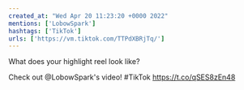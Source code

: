 ```yaml
---
created_at: "Wed Apr 20 11:23:20 +0000 2022"
mentions: ['LobowSpark']
hashtags: ['TikTok']
urls: ['https://vm.tiktok.com/TTPdXBRjTq/']
---
```


What does your highlight reel look like?

Check out @LobowSpark's video! #TikTok https://t.co/qSES8zEn48